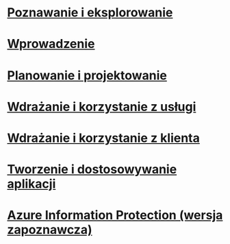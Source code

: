 # [Poznawanie i eksplorowanie](/information-protection/understand-explore/what-is-azure-information-protection)
# [Wprowadzenie](/information-protection/get-started/requirements-azure-rms)
# [Planowanie i projektowanie](/information-protection/plan-design/deployment-roadmap)
# [Wdrażanie i korzystanie z usługi](/information-protection/deploy-use/activate-service)
# [Wdrażanie i korzystanie z klienta](/information-protection/rms-client/use-client)
# [Tworzenie i dostosowywanie aplikacji](/information-protection/develop/developers-guide)
# [Azure Information Protection (wersja zapoznawcza)](/information-protection/understand-explore/what-is-azure-information-protection)
